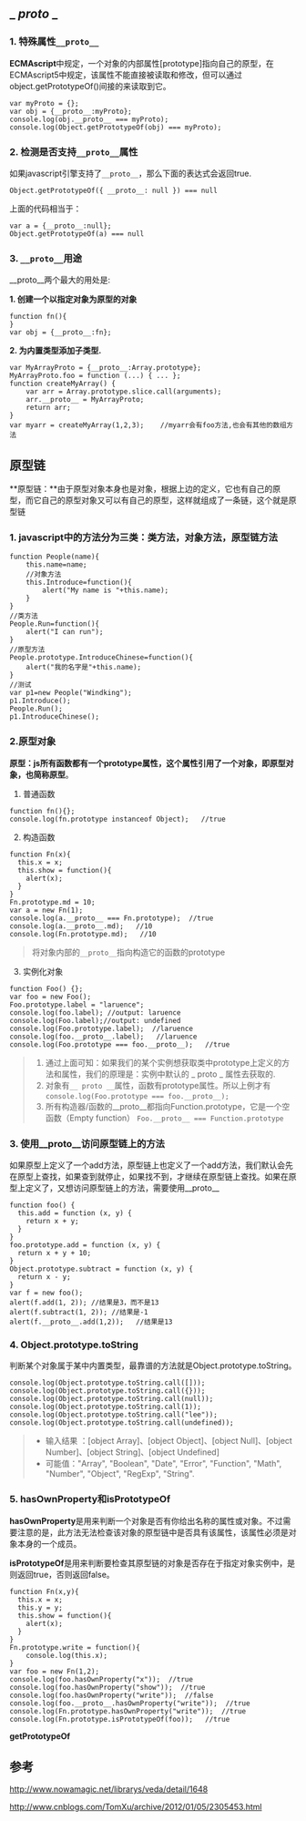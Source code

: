 

## _ _proto_ _

### 1. 特殊属性`__proto__`

**ECMAscript**中规定，一个对象的内部属性[prototype]指向自己的原型，在ECMAscript5中规定，该属性不能直接被读取和修改，但可以通过object.getPrototypeOf()间接的来读取到它。

```
var myProto = {};
var obj = {__proto__:myProto};
console.log(obj.__proto__ === myProto);
console.log(Object.getPrototypeOf(obj) === myProto);
```
### 2. 检测是否支持`__proto__`属性
如果javascript引擎支持了`__proto__`，那么下面的表达式会返回true.

```
Object.getPrototypeOf({ __proto__: null }) === null
```
上面的代码相当于：

```
var a = {__proto__:null};
Object.getPrototypeOf(a) === null
```

### 3. `__proto__`用途

__proto__两个最大的用处是:

**1. 创建一个以指定对象为原型的对象**

```
function fn(){
}
var obj = {__proto__:fn};
```
**2. 为内置类型添加子类型.**

```
var MyArrayProto = {__proto__:Array.prototype};
MyArrayProto.foo = function (...) { ... };
function createMyArray() {
    var arr = Array.prototype.slice.call(arguments);
    arr.__proto__ = MyArrayProto;
    return arr;   
}
var myarr = createMyArray(1,2,3);    //myarr会有foo方法,也会有其他的数组方法
```

## 原型链

**原型链：**由于原型对象本身也是对象，根据上边的定义，它也有自己的原型，而它自己的原型对象又可以有自己的原型，这样就组成了一条链，这个就是原型链

### 1. javascript中的方法分为三类：类方法，对象方法，原型链方法

```
function People(name){
	this.name=name;
	//对象方法
	this.Introduce=function(){
	  	alert("My name is "+this.name);
    }
}
//类方法
People.Run=function(){
	alert("I can run");
}
//原型方法
People.prototype.IntroduceChinese=function(){
    alert("我的名字是"+this.name);
}
//测试
var p1=new People("Windking");
p1.Introduce();
People.Run();
p1.IntroduceChinese();
```
### 2.原型对象

**原型：**js所有函数都有一个prototype属性，这个属性引用了一个对象，即原型对象，也简称**原型**。

1. 普通函数
>  
```
function fn(){};
console.log(fn.prototype instanceof Object);   //true
```

2. 构造函数
>  
```
function Fn(x){
  this.x = x;
  this.show = function(){
  	alert(x);
  }
}
Fn.prototype.md = 10;
var a = new Fn(1);
console.log(a.__proto__ === Fn.prototype);  //true
console.log(a.__proto__.md);   //10
console.log(Fn.prototype.md);   //10
```
> 将对象内部的`__proto__`指向构造它的函数的prototype
> 

3. 实例化对象



```
function Foo() {};
var foo = new Foo();
Foo.prototype.label = "laruence";
console.log(foo.label); //output: laruence
console.log(Foo.label);//output: undefined
console.log(Foo.prototype.label);  //laruence
console.log(foo.__proto__.label);   //laruence
console.log(Foo.prototype === foo.__proto__);   //true
```
> 1. 通过上面可知：如果我们的某个实例想获取类中prototype上定义的方法和属性，我们的原理是：实例中默认的 _ proto _ 属性去获取的.
> 2. 对象有`__ proto __`属性，函数有prototype属性。所以上例才有
> `console.log(Foo.prototype === foo.__proto__);`
> 3. 所有构造器/函数的__proto__都指向Function.prototype，它是一个空函数（Empty function）
> `Foo.__proto__ === Function.prototype`

### 3. 使用__proto__访问原型链上的方法
如果原型上定义了一个add方法，原型链上也定义了一个add方法，我们默认会先在原型上查找，如果查到就停止，如果找不到，才继续在原型链上查找。如果在原型上定义了，又想访问原型链上的方法，需要使用__proto__

```
function foo() {
  this.add = function (x, y) {
    return x + y;
  }
}
foo.prototype.add = function (x, y) {
  return x + y + 10;
}
Object.prototype.subtract = function (x, y) {
  return x - y;
}
var f = new foo();
alert(f.add(1, 2)); //结果是3，而不是13
alert(f.subtract(1, 2)); //结果是-1
alert(f.__proto__.add(1,2));   //结果是13
```

### 4. Object.prototype.toString

判断某个对象属于某中内置类型，最靠谱的方法就是Object.prototype.toString。

```
console.log(Object.prototype.toString.call([]));
console.log(Object.prototype.toString.call({}));
console.log(Object.prototype.toString.call(null));
console.log(Object.prototype.toString.call(1));
console.log(Object.prototype.toString.call("lee"));
console.log(Object.prototype.toString.call(undefined));
```

> * 输入结果 ：[object Array]、[object Object]、[object Null]、[object Number]、[object String]、[object Undefined]
> * 可能值："Array", "Boolean", "Date", "Error", "Function", "Math", "Number", "Object", "RegExp", "String".

### 5. hasOwnProperty和isPrototypeOf

**hasOwnProperty**是用来判断一个对象是否有你给出名称的属性或对象。不过需要注意的是，此方法无法检查该对象的原型链中是否具有该属性，该属性必须是对象本身的一个成员。

**isPrototypeOf**是用来判断要检查其原型链的对象是否存在于指定对象实例中，是则返回true，否则返回false。

```
function Fn(x,y){
  this.x = x;
  this.y = y;
  this.show = function(){
    alert(x);
  }
}
Fn.prototype.write = function(){
    console.log(this.x);
}
var foo = new Fn(1,2);
console.log(foo.hasOwnProperty("x"));  //true
console.log(foo.hasOwnProperty("show"));  //true
console.log(foo.hasOwnProperty("write"));  //false
console.log(foo.__proto__.hasOwnProperty("write"));  //true
console.log(Fn.prototype.hasOwnProperty("write"));  //true
console.log(Fn.prototype.isPrototypeOf(foo));   //true
```
**getPrototypeOf**


##  参考

http://www.nowamagic.net/librarys/veda/detail/1648

http://www.cnblogs.com/TomXu/archive/2012/01/05/2305453.html







